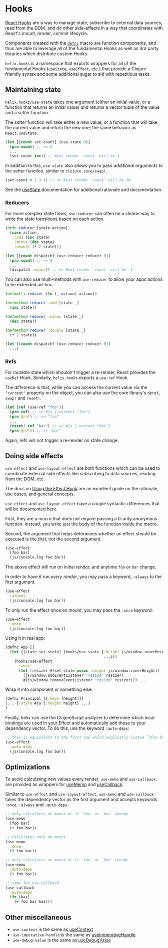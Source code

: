 # Hooks

[React Hooks](https://reactjs.org/docs/hooks-intro.html) are a way to manage
state, subscribe to external data sources, read from the DOM, and do other
side-effects in a way that coordinates with React's mount, render, commit
lifecycle.

Components created with the [`defnc`](https://github.com/Lokeh/helix/blob/master/docs/creating-components.md#creating-components) macro are function components, and thus are
able to leverage all of the fundamental Hooks as well as 3rd party libraries
which distribute custom Hooks.

`helix.hooks` is a namespace that exports wrappers for all of the fundamental
Hooks (`useState`, `useEffect`, etc.) that provide a Clojure-friendly syntax and
some additional sugar to aid with repetitious tasks.


## Maintaining state

`helix.hooks/use-state` takes one argument (either an initial value, or a
function that returns an initial value) and returns a vector tuple of the value
and a *setter* function.

The *setter* function will take either a new value, or a function that will
take the current value and return the new one; the same behavior as
`React.useState`.

```clojure
(let [[count set-count] (use-state 0)]
  (prn count) ;; => 0
  ...
  (set-count inc)) ;; Next render `count` will be 1
```

In addition to this, `use-state` also allows you to pass _additional arguments_
to the setter function, similar to `clojure.core/swap!`.

```clojure
(set-count + 2 3 4) ;; => Next render `count` will be 10
```

See the [useState](https://reactjs.org/docs/hooks-state.html) documentation for
additional rationale and documentation.

### Reducers

For more complex state flows, `use-reducer` can often be a clearer way to write
the state transitions based on each action.

```clojure
(defn reducer [state action]
  (case action
    :add (inc state)
    :minus (dec state)
    :double (* 2 state)))

(let [[count dispatch] (use-reducer reducer 0)]
  (prn count) ;; => 0
  ...
  (dispatch :minus)) ;; => Next render `count` will be -1
```

You can also use multi-methods with `use-reducer` to allow your apps actions to
be extended ad-hoc.

```clojure
(defmulti reducer (fn [_ action] action))

(defmethod reducer :add [state _]
  (inc state))

(defmethod reducer :minus [state _]
  (dec state))

(defmethod reducer :double [state _]
  (* 2 state))

(let [[count dispatch] (use-reducer reducer 0)]
  ...)
```

### Refs

For mutable state which shouldn't trigger a re-render, React provides the
`useRef` Hook. Similarly, `helix.hooks` exports a `use-ref` Hook.

The difference is that, while you can access the current value via the
`"current"` property on the object, you can also use the core library's `deref`,
`swap!` and `reset!`.

```clojure
(let [ref (use-ref "foo")]
  (prn ref) ;; => #js {:current "foo"}
  (prn @ref) ;; => "foo"
  ...
  (reset! ref "bar") ;; => #js {:current "bar"}
  (prn @ref)) ;; => "bar"
```

Again, refs will not trigger a re-render on state change.


## Doing side effects

`use-effect` and `use-layout-effect` are both functions which can be used to
coordinate external side effects like subscribing to data sources, reading from
the DOM, etc.

The docs on [Using the Effect Hook](https://reactjs.org/docs/hooks-effect.html)
are an excellent guide on the rationale, use cases, and general concepts.

`use-effect` and `use-layout-effect` have a couple syntactic differences that
will be documented here.

First, they are a macro that does not require passing a 0-arity anonymous
function. Instead, you write just the body of the function inside the macro.

Second, the argument that helps determines whether an effect should be executed
is the _first_, not the second argument.

```clojure
(use-effect
  [foo bar]
  (js/console.log foo bar))
```

The above effect will run on initial render, and anytime `foo` or `bar` change.

In order to have it run _every render_, you may pass a keyword, `:always` to the
first argument.

```clojure
(use-effect
  :always
  (js/console.log foo bar))
```

To only run the effect once on mount, you may pass the `:once` keyword:

```clojure
(use-effect
  :once
  (js/console.log foo bar))
```
  Using it in real app:
```clojure
(defnc App []
  (let [[state set-state] (hooks/use-state {:height js/window.innerHeight ;; or someother Height stuff
                                            ...})]
    (hooks/use-effect
      :once
      (let [resizer #(set-state assoc :height js/window.innerHeight)]
        (js/window.addEventListener "resize" resizer)
        #(js/window.removeEventListener "resize" resizer))) ...
```

Wrap it into component or something else:
```clojure
(defnc Principal [{:keys [height]}]
(... {:style #js {:height height} ...)
)
```

Finally, helix can use the ClojureScript analyzer to determine which local
bindings are used in your Effect and automatically add those to your dependency
vector. To do this, use the keyword `:auto-deps`:

```clojure
;; this is equivalent to the first one which explicitly listed `[foo bar]`
(use-effect
  :auto-deps
  (js/console.log foo bar))
```

## Optimizations

To avoid calculating new values every render, `use-memo` and `use-callback` are
provided as wrappers for [useMemo](https://reactjs.org/docs/hooks-reference.html#usememo)
and [useCallback](https://reactjs.org/docs/hooks-reference.html#usecallback).

Similar to `use-effect` and `use-layout-effect`, `use-memo` and `use-callback`
takes the dependency vector as the first argument and accepts keywords `:once`,
`:always` and `:auto-deps`.

```clojure
;; only calculates on mount or if `foo` or `bar` change
(use-memo
  [foo bar]
  (+ foo bar))

;; calculates once on mount
(use-memo
  :once
  (+ foo bar))

;; only calculates on mount or if `foo` or `bar` change
(use-memo
  :auto-deps
  (+ foo bar))

;; same for use-callback
(use-callback
  :auto-deps
  (fn [baz]
    (+ foo bar baz)))
```

## Other miscellaneous

- `use-context` is the same as [useContext](https://reactjs.org/docs/hooks-reference.html#usecontext)
- `use-imperative-handle` is the same as [useImperativeHandle](https://reactjs.org/docs/hooks-reference.html#useimperativehandle)
- `use-debug-value` is the same as [useDebugValue](https://reactjs.org/docs/hooks-reference.html#usedebugvalue)

